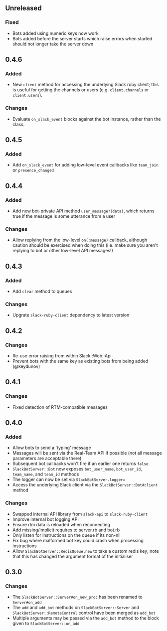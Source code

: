 ## Unreleased

### Fixed
- Bots added using numeric keys now work
- Bots added before the server starts which raise errors when started should not longer take the server down

## 0.4.6

### Added
- New `client` method for accessing the underlying Slack ruby client; this is useful for getting the channels or users (e.g. `client.channels` or `client.users`).

### Changes
- Evaluate `on_slack_event` blocks against the bot instance, rather than the class.


## 0.4.5

### Added
- Add `on_slack_event` for adding low-level event callbacks like `team_join` or `presence_changed`


## 0.4.4

### Added
- Add new bot-private API method `user_message?(data)`, which returns true if the message is some utterance from a user

### Changes
- Allow replying from the low-level `on(:message)` callback, although caution should be exercised when doing this (i.e. make sure you aren't replying to bot or other low-level API messages!)


## 0.4.3

### Added
- Add `clear` method to queues

### Changes
- Upgrate `slack-ruby-client` dependency to latest version


## 0.4.2

### Changes
- Re-use error raising from within Slack::Web::Api
- Prevent bots with the same key as existing bots from being added (@keydunov)


## 0.4.1

### Changes
- Fixed detection of RTM-compatible messages


## 0.4.0

### Added
- Allow bots to send a 'typing' message
- Messages will be sent via the Real-Team API if possible (not all message parameters are acceptable there)
- Subsequent bot callbacks won't fire if an earlier one returns `false`
- `SlackBotServer::Bot` now exposes `bot_user_name`, `bot_user_id`, `team_name`, and `team_id` methods
- The logger can now be set via `SlackBotServer.logger=`
- Access the underlying Slack client via the `SlackBotServer::Bot#client` method

### Changes
- Swapped internal API library from `slack-api` to `slack-ruby-client`
- Improve internal bot logging API
- Ensure rtm data is reloaded when reconnecting
- Add missing/implicit requires to server.rb and bot.rb
- Only listen for instructions on the queue if its non-nil
- Fix bug where malformed bot key could crash when processing instructions
- Allow `SlackBotServer::RedisQueue.new` to take a custom redis key; note that this has changed the argument format of the initialiser


## 0.3.0

### Changes
- The `SlackBotServer::Server#on_new_proc` has been renamed to `Server#on_add`
- The `add` and `add_bot` methods on `SlackBotServer::Server` and `SlackBotServer::RemoteControl` control have been merged as `add_bot`
- Multiple arguments may be passed via the `add_bot` method to the block given to `SlackBotServer::on_add`
